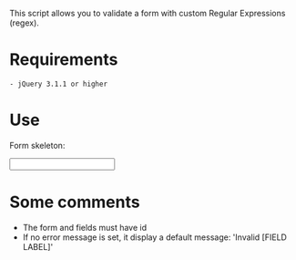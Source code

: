 This script allows you to validate a form with custom Regular Expressions (regex).

# Requirements
    - jQuery 3.1.1 or higher

# Use
Form skeleton:
    <form id="formId">
        <div> <!-- Not necessarily div, but something wrapping the input -->
            <input type="[FIELD TYPE]" id="fieldId">
        </div>
    </form>
    
# Some comments
 - The form and fields must have id
 - If no error message is set, it display a default message: 'Invalid [FIELD LABEL]'